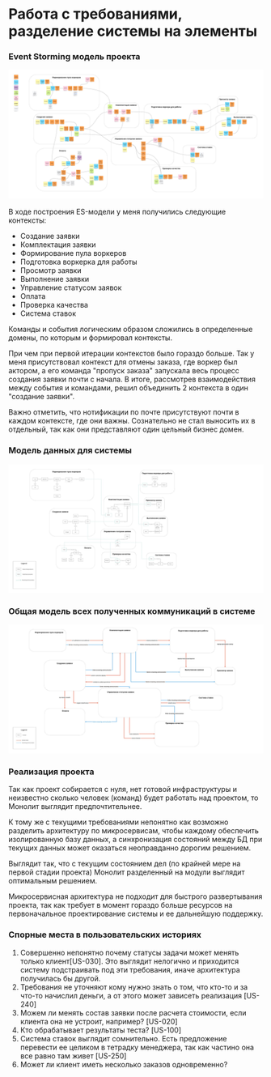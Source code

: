 # Работа с требованиями, разделение системы на элементы

### Event Storming модель проекта

![es](Event%20Storming.jpg)

В ходе построения ES-модели у меня получились следующие контексты:
- Создание заявки
- Комплектация заявки
- Формирование пула воркеров
- Подготовка воркерка для работы
- Просмотр заявки
- Выполнение заявки
- Управление статусом заявок
- Оплата
- Проверка качества
- Система ставок

Команды и события логическим образом сложились в определенные домены, по которым и формировал контексты. 

При чем при первой итерации контекстов было гораздо больше. Так у меня присутствовал контекст для отмены заказа, где воркер был актором, а его команда "пропуск заказа" запускала весь процесс создания заявки почти с начала. В итоге, рассмотрев взаимодействия между события и командами, решил объединить 2 контекста в один "создание заявки". 

Важно отметить, что нотификации по почте присутствуют почти в каждом контексте, где они важны. Сознательно не стал выносить их в отдельный, так как они представляют один цельный бизнес домен. 

### Модель данных для системы

![dm](Data%20Modeling.jpg)

### Общая модель всех полученных коммуникаций в системе

![es+dm](ES%20+%20DM.jpg)

### Реализация проекта

Так как проект собирается с нуля, нет готовой инфраструктуры и неизвестно сколько человек (команд) будет работать над проектом, то Монолит выглядит предпочтительнее. 

К тому же с текущими требованиями непонятно как возможно разделить архитектуру по микросервисам, чтобы каждому обеспечить изолированную базу данных, а синхронизация состояний между БД при текущих данных может оказаться неоправданно дорогим решением. 

Выглядит так, что с текущим состоянием дел (по крайней мере на первой стадии проекта) Монолит разделенный на модули выглядит оптимальным решением.

Микросервисная архитектура не подходит для быстрого развертывания проекта, так как требует в момент гораздо больше ресурсов на первоначальное проектирование системы и ее дальнейшую поддержку. 

### Спорные места в пользовательских историях

1. Совершенно непонятно почему статусы задачи может менять только клиент[US-030]. Это выглядит нелогично и приходится систему подстраивать под эти требования, иначе архитектура получилась бы другой.
2. Требования не уточняют кому нужно знать о том, что кто-то и за что-то начислил деньги, а от этого может зависеть реализация [US-240]
3. Можем ли менять состав заявки после расчета стоимости, если клиента она не устроит, например? [US-020]
4. Кто обрабатывает результаты теста? [US-100]
5. Система ставок выглядит сомнительно. Есть предложение перевести ее целиком в тетрадку менеджера, так как частино она все равно там живет [US-250]
6. Может ли клиент иметь несколько заказов одновременно?